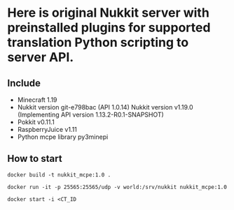 # Here is original Nukkit server with preinstalled plugins for supported translation Python scripting to server API.

## Include
- Minecraft 1.19
- Nukkit version git-e798bac (API 1.0.14) Nukkit version v1.19.0 (Implementing API version 1.13.2-R0.1-SNAPSHOT)
- Pokkit v0.11.1
- RaspberryJuice v1.11
- Python mcpe library py3minepi

## How to start
`docker build -t nukkit_mcpe:1.0 .`

`docker run -it -p 25565:25565/udp -v world:/srv/nukkit nukkit_mcpe:1.0`

`docker start -i <CT_ID`
